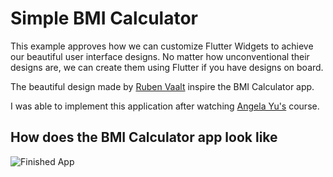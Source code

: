 # Simple BMI Calculator

This example approves how we can customize Flutter Widgets to achieve our beautiful user interface designs.
No matter how unconventional their designs are, we can create them using Flutter if you have designs on board.

The beautiful design made by [Ruben Vaalt](https://dribbble.com/shots/4585382-Simple-BMI-Calculator) inspire the BMI Calculator app.

I was able to implement this application after watching [Angela Yu's](https://www.udemy.com/course/flutter-bootcamp-with-dart/?referralCode=2B7724A180C0502A2547) course.

## How does the BMI Calculator app look like
![Finished App](https://i.ibb.co/v1zg4Kv/BMI-Cal.png)
